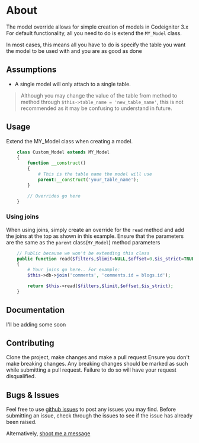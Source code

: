 # About

The model override allows for simple creation of models in Codeigniter 3.x
For default functionality, all you need to do is extend the `MY_Model` class.

In most cases, this means all you have to do is specify the table you want the model to be used with and you are as good as done

## Assumptions

- A single model will only attach to a single table. 
  
> Although you may change the value of the table from method to method through `$this->table_name = 'new_table_name'`, this is not recommended as it may be confusing to understand in future.

## Usage

Extend the MY_Model class when creating a model.

```php
    class Custom_Model extends MY_Model
    {
        function __construct()
        {
            # This is the table name the model will use
            parent:__construct('your_table_name');
        }

        // Overrides go here
    }
```

### Using joins

When using joins, simply create an override for the `read` method and add the joins at the top as shown in this example. Ensure that the parameters are the same as the `parent` class(`MY_Model`) method parameters

```php
    // Public because we won't be extending this class
    public function read($filters,$limit=NULL,$offset=0,$is_strict=TRUE)
    {
        # Your joins go here.. For example:
        $this->db->join('comments', 'comments.id = blogs.id');

        return $this->read($filters,$limit,$offset,$is_strict);
    }
```

## Documentation

I'll be adding some soon

## Contributing

Clone the project, make changes and make a pull request
Ensure you don't make breaking changes. Any breaking changes should be marked as such while submitting a pull request. Failure to do so will have your request disqualified.

## Bugs & Issues

Feel free to use [github issues](https://www.github.com/AllanJeremy/ci-model/issues) to post any issues you may find.
Before submitting an issue, check through the issues to see if the issue has already been raised.

Alternatively, [shoot me a message](mailto:dev@allanjeremy.com)
